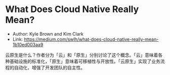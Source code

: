 # What Does Cloud Native Really Mean?

* Author: Kyle Brown and Kim Clark
* Link: https://medium.com/swlh/what-does-cloud-native-really-mean-1b10ed003aa9

云原生是什么？作者分为「云」和「原生」分别讨论了这个概念。「云」意味着各种基础设施的标准化，「原生」意味着可移植性与开放性。「云原生」实现了业务流程的自动化，增强了开发团队的自主性。
